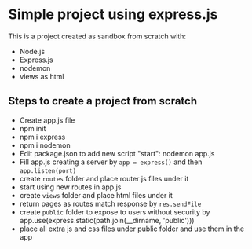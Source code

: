 # Simple project using express.js

This is a project created as sandbox from scratch with:
- Node.js
- Express.js
- nodemon
- views as html

## Steps to create a project from scratch

- Create app.js file
- npm init
- npm i express
- npm i nodemon
- Edit package.json to add new script "start": nodemon app.js
- Fill app.js creating a server by `app = express()` and then `app.listen(port)`
- create `routes` folder and place router js files under it
- start using new routes in app.js
- create `views` folder and place html files under it
- return pages as routes match response by `res.sendFile`
- create `public` folder to expose to users without security by app.use(express.static(path.join(__dirname, 'public')))
- place all extra js and css files under public folder and use them in the app